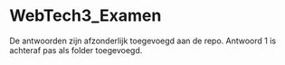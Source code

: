 # WebTech3_Examen
De antwoorden zijn afzonderlijk toegevoegd aan de repo.
Antwoord 1 is achteraf pas als folder toegevoegd.
